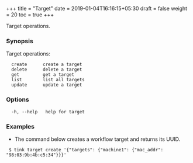 +++
title = "Target"
date = 2019-01-04T16:16:15+05:30
draft = false
weight = 20
toc = true
+++

Target operations.

### Synopsis

Target operations:
```
  create      create a target
  delete      delete a target
  get         get a target
  list        list all targets
  update      update a target
```

### Options

```
  -h, --help   help for target
```

### Examples

 - The command below creates a workflow target and returns its UUID.
 ```shell
  $ tink target create '{"targets": {"machine1": {"mac_addr": "98:03:9b:4b:c5:34"}}}'
 ```
